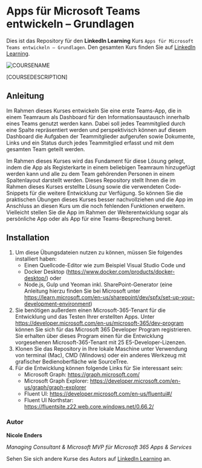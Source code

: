 # Apps für Microsoft Teams entwickeln – Grundlagen 

Dies ist das Repository für den **LinkedIn Learning** Kurs `Apps für Microsoft Teams entwickeln – Grundlagen`. Den gesamten Kurs finden Sie auf [LinkedIn Learning][lil-course-url].

![COURSENAME][lil-thumbnail-url] 

[COURSEDESCRIPTION]

## Anleitung

Im Rahmen dieses Kurses entwickeln Sie eine erste Teams-App, die in einem Teamraum als Dashboard für den Informationsaustausch innerhalb eines Teams genutzt werden kann. Dabei soll jedes Teammitglied durch eine Spalte repräsentiert werden und perspektivisch können auf diesem Dashboard die Aufgaben der Teammitglieder aufgerufen sowie Dokumente, Links und ein Status durch jedes Teammitglied erfasst und mit dem gesamten Team geteilt werden.

Im Rahmen dieses Kurses wird das Fundament für diese Lösung gelegt, indem die App als Registerkarte in einem beliebigen Teamraum hinzugefügt werden kann und alle zu dem Team gehörenden Personen in einem Spaltenlayout darstellt werden. Dieses Repository stellt Ihnen die im Rahmen dieses Kurses erstellte Lösung sowie die verwendeten Code-Snippets für die weitere Entwicklung zur Verfügung. So können Sie die praktischen Übungen dieses Kurses besser nachvollziehen und die App im Anschluss an diesen Kurs um die noch fehlenden Funktionen erweitern. Vielleicht stellen Sie die App im Rahmen der Weiterentwicklung sogar als persönliche App oder als App für eine Teams-Besprechung bereit.

## Installation

1. Um diese Übungsdateien nutzen zu können, müssen Sie folgendes installiert haben:
   - Einen Quellcode-Editor wie zum Beispiel Visual Studio Code und
   - Docker Desktop (https://www.docker.com/products/docker-desktop/) oder 
   - Node.js, Gulp und Yeoman inkl. SharePoint-Generator (eine Anleitung hierzu finden Sie bei Microsoft unter https://learn.microsoft.com/en-us/sharepoint/dev/spfx/set-up-your-development-environment)
2. Sie benötigen außerdem einen Microsoft-365-Tenant für die Entwicklung und das Testen Ihrer erstellten Apps. Unter https://developer.microsoft.com/en-us/microsoft-365/dev-program können Sie sich für das Microsoft 365 Developer Program registrieren. Sie erhalten über dieses Program einen für die Entwicklung vorgesehenen Microsoft-365-Tenant mit 25 E5-Developer-Lizenzen.
3. Klonen Sie das Repository in Ihre lokale Maschine unter Verwendung von terminal (Mac), CMD (Windows) oder ein anderes Werkzeug mit grafischer Bedienoberfläche wie SourceTree.
4. Für die Entwicklung können folgende Links für Sie interessant sein:
   - Microsoft Graph: https://graph.microsoft.com/
   - Microsoft Graph Explorer: https://developer.microsoft.com/en-us/graph/graph-explorer
   - Fluent UI: https://developer.microsoft.com/en-us/fluentui#/
   - Fluent UI Northstar: https://fluentsite.z22.web.core.windows.net/0.66.2/

### Autor

**Nicole Enders**

_Managing Consultant & Microsoft MVP für Microsoft 365 Apps & Services_

Sehen Sie sich andere Kurse des Autors auf [LinkedIn Learning](https://www.linkedin.com/learning/instructors/nicole_enders) an.

[0]: # (Replace these placeholder URLs with actual course URLs)
[lil-course-url]: https://www.linkedin.com/learning/apps-fur-microsoft-teams-entwickeln-grundlagen
[lil-thumbnail-url]: https://media.licdn.com/dms/image/D560DAQGjTX0f2p5_Ow/learning-public-crop_675_1200/0/1685682250594?e=2147483647&v=beta&t=bAkTFcMKrdmpWAq0PTexw7HjLbLOw9dFRKZRqat1A4M

[1]: # (End of DE-Instruction ###############################################################################################)
